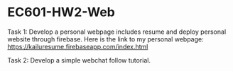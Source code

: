 
# EC601-HW2-Web
Task 1:
Develop a personal webpage includes resume and deploy personal website through firebase.
Here is the link to my personal webpage:
https://kailuresume.firebaseapp.com/index.html

Task 2: 
Develop a simple webchat follow tutorial.
